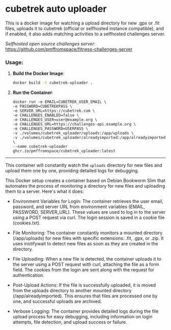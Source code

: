 # cubetrek auto uploader

This is a docker image for watching a upload directory for new .gpx or .fit files, uploads it to cubetrek (official or selfhosted instance compatible), and if enabled, it also adds matching activities to a selfhosted challenges server.

*Selfhosted open source challenges server:* https://github.com/pmffromspace/fitness-challenges-server


### Usage:
1. **Build the Docker Image**:
   ```bash
   docker build -t cubetrek-uploader .
   ```

2. **Run the Container**:
   ```docker
   docker run -e EMAIL=CUBETREK_USER_EMAIL \
   -e PASSWORD=CUBETREKPASS \
   -e SERVER_URL=https://cubetrek.com \
   -e CHALLENGES_ENABLED=false \
   -e CHALLENGES_USER=user@example.org \
   -e CHALLENGES_URL=https://challenges-api.example.org \
   -e CHALLENGES_PASSWORD=USERPASS \
   -v ./volumes/cubetrek_uploader/uploads:/app/uploads \
   -v ./volumes/cubetrek_uploader/alreadyimported:/app/alreadyimported \
   --name cubetrek-uploader ghcr.io/pmffromspace/cubetrek_uploader:latest
   ```

---

This container will constantly watch the `uploads` directory for new files and upload them one by one, providing detailed logs for debugging. 


This Docker setup creates a container based on Debian Bookworm Slim that automates the process of monitoring a directory for new files and uploading them to a server. Here's what it does:

- Environment Variables for Login: The container retrieves the user email, password, and server URL from environment variables (EMAIL, PASSWORD, SERVER_URL). These values are used to log in to the server using a POST request via curl. The login session is saved in a cookie file (cookies.txt).

- File Monitoring: The container constantly monitors a mounted directory (/app/uploads) for new files with specific extensions: .fit, .gpx, or .zip. It uses inotifywait to detect new files as soon as they are created in the directory.

- File Uploading: When a new file is detected, the container uploads it to the server using a POST request with curl, attaching the file as a form field. The cookies from the login are sent along with the request for authentication.

- Post-Upload Actions: If the file is successfully uploaded, it is moved from the uploads directory to another mounted directory (/app/alreadyimported). This ensures that files are processed one by one, and successful uploads are archived.

- Verbose Logging: The container provides detailed logs during the file upload process for easy debugging, including information on login attempts, file detection, and upload success or failure.
